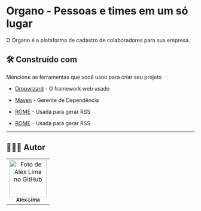 # Organo - Pessoas e times em um só lugar

O Organo é a plataforma de cadastro de colaboradores para sua empresa.

## 🛠️ Construído com

Mencione as ferramentas que você usou para criar seu projeto

* [Dropwizard](http://www.dropwizard.io/1.0.2/docs/) - O framework web usado
* [Maven](https://maven.apache.org/) - Gerente de Dependência
* [ROME](https://rometools.github.io/rome/) - Usada para gerar RSS

* [ROME](https://rometools.github.io/rome/) - Usada para gerar RSS

---
<h2>🧑🏻‍💻 Autor</h2>

<table>
  <tr>
    <td align="center">
      <a href="https://github.com/A1exLima">
        <img src="https://avatars.githubusercontent.com/u/107078531" width="100px;" alt="Foto de Alex Lima no GitHub"/><br>
        <sub>
          <b>Alex Lima</b>
        </sub>
      </a>
    </td>
  </tr>
</table>
